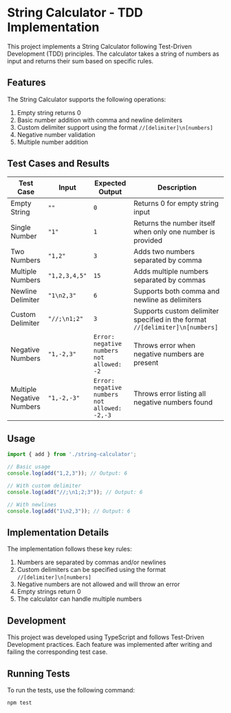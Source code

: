 # String Calculator - TDD Implementation

This project implements a String Calculator following Test-Driven Development (TDD) principles. The calculator takes a string of numbers as input and returns their sum based on specific rules.

## Features

The String Calculator supports the following operations:

1. Empty string returns 0
2. Basic number addition with comma and newline delimiters
3. Custom delimiter support using the format `//[delimiter]\n[numbers]`
4. Negative number validation
5. Multiple number addition

## Test Cases and Results

| Test Case | Input | Expected Output | Description |
|-----------|-------|----------------|-------------|
| Empty String | `""` | `0` | Returns 0 for empty string input |
| Single Number | `"1"` | `1` | Returns the number itself when only one number is provided |
| Two Numbers | `"1,2"` | `3` | Adds two numbers separated by comma |
| Multiple Numbers | `"1,2,3,4,5"` | `15` | Adds multiple numbers separated by commas |
| Newline Delimiter | `"1\n2,3"` | `6` | Supports both comma and newline as delimiters |
| Custom Delimiter | `"//;\n1;2"` | `3` | Supports custom delimiter specified in the format `//[delimiter]\n[numbers]` |
| Negative Numbers | `"1,-2,3"` | `Error: negative numbers not allowed: -2` | Throws error when negative numbers are present |
| Multiple Negative Numbers | `"1,-2,-3"` | `Error: negative numbers not allowed: -2,-3` | Throws error listing all negative numbers found |

## Usage

```typescript
import { add } from './string-calculator';

// Basic usage
console.log(add("1,2,3")); // Output: 6

// With custom delimiter
console.log(add("//;\n1;2;3")); // Output: 6

// With newlines
console.log(add("1\n2,3")); // Output: 6
```

## Implementation Details

The implementation follows these key rules:
1. Numbers are separated by commas and/or newlines
2. Custom delimiters can be specified using the format `//[delimiter]\n[numbers]`
3. Negative numbers are not allowed and will throw an error
4. Empty strings return 0
5. The calculator can handle multiple numbers

## Development

This project was developed using TypeScript and follows Test-Driven Development practices. Each feature was implemented after writing and failing the corresponding test case.

## Running Tests

To run the tests, use the following command:

```bash
npm test
``` 